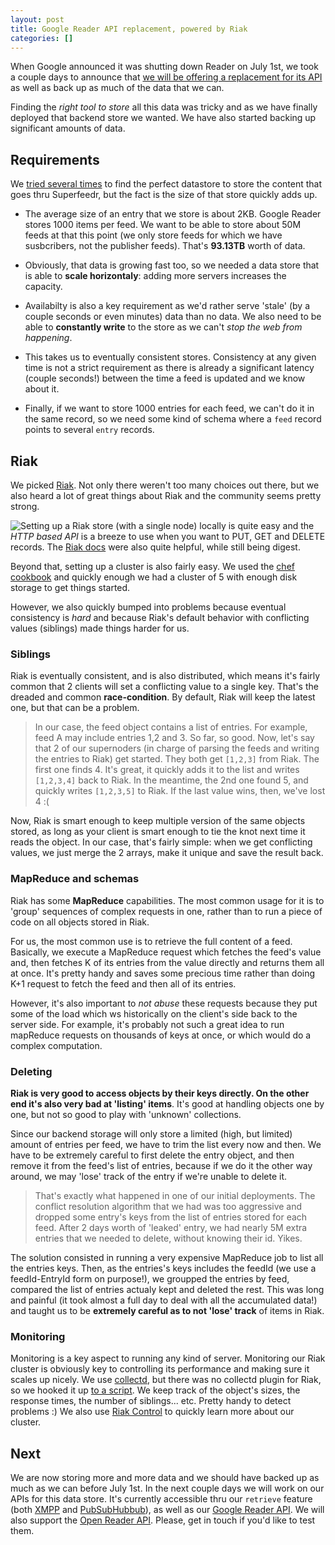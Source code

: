 ```yaml
---
layout: post
title: Google Reader API replacement, powered by Riak
categories: []
---
```


When Google announced it was shutting down Reader on July 1st, we took a couple days to announce that [we will be offering a replacement for its API](http://blog.superfeedr.com/google-reader-compatible-api/) as well as back up as much of the data that we can.

Finding the *right tool to store* all this data was tricky and as we have finally deployed that backend store we wanted. We have also started backing up significant amounts of data.

## Requirements

We [tried several times](http://blog.superfeedr.com/oss/open-source/database/nosql/kumofs-a-database-success-story/) to find the perfect datastore to store the content that goes thru Superfeedr, but the fact is the size of that store quickly adds up.

 * The average size of an entry that we store is about 2KB. Google Reader stores 1000 items per feed. We want to be able to store about 50M feeds at that this point (we only store feeds for which we have susbcribers, not the publisher feeds). That's **93.13TB** worth of data. 

 * Obviously, that data is growing fast too, so we needed a data store that is able to **scale horizontaly**: adding more servers increases the capacity. 

 * Availabilty is also a key requirement as we'd rather serve 'stale' (by a couple seconds or even minutes) data than no data. We also need to be able to **constantly write** to the store as we can't *stop the web from happening*.

 * This takes us to eventually consistent stores. Consistency at any given time is not a strict requirement as there is already a significant latency (couple seconds!) between the time a feed is updated and we know about it.

 * Finally, if we want to store 1000 entries for each feed, we can't do it in the same record, so we need some kind of schema where a <code>feed</code> record points to several <code>entry</code> records.

## Riak

We picked [Riak](http://basho.com/riak/). Not only there weren't too many choices out there, but we also heard a lot of great things about Riak and the community seems pretty strong.

<img src="http://upload.wikimedia.org/wikipedia/en/5/53/Riak_product_logo.png" style="witdh: 200px; float: left" />

Setting up a Riak store (with a single node) locally is quite easy and the *HTTP based API* is a breeze to use when you want to PUT, GET and DELETE records. The [Riak docs](http://docs.basho.com/) were also quite helpful, while still being digest. 

Beyond that, setting up a cluster is also fairly easy. We used the [chef cookbook](http://docs.basho.com/riak/latest/cookbooks/Installing-With-Chef/) and quickly enough we had a cluster of 5 with enough disk storage to get things started.

However, we also quickly bumped into problems because eventual consistency is *hard* and because Riak's default behavior with conflicting values (siblings) made things harder for us.

### Siblings


Riak is eventually consistent, and is also distributed, which means it's fairly common that 2 clients will set a conflicting value to a single key. That's the dreaded and common **race-condition**. By default, Riak will keep the latest one, but that can be a problem.

> In our case, the feed object contains a list of entries. For example, feed A may include entries 1,2 and 3. So far, so good. Now, let's say that 2 of our supernoders (in charge of parsing the feeds and writing the entries to Riak) get started. They both get `[1,2,3]` from Riak. The first one finds 4. It's great, it quickly adds it to the list and writes `[1,2,3,4]` back to Riak. In the meantime, the 2nd one found 5, and quickly writes `[1,2,3,5]` to Riak. If the last value wins, then, we've lost 4 :(

Now, Riak is smart enough to keep multiple version of the same objects stored, as long as your client is smart enough to tie the knot next time it reads the object. In our case, that's fairly simple: when we get conflicting values, we just merge the 2 arrays, make it unique and save the result back.

### MapReduce and schemas


Riak has some **MapReduce** capabilities. The most common usage for it is to 'group' sequences of complex requests in one, rather than to run a piece of code on all objects stored in Riak.

For us, the most common use is to retrieve the full content of a feed. Basically, we execute a MapReduce request which fetches the feed's value and, then fetches K of its entries from the value directly and returns them all at once. It's pretty handy and saves some precious time rather than doing K+1 request to fetch the feed and then all of its entries.

However, it's also important to *not abuse* these requests because they put some of the load which ws historically on the client's side back to the server side. For example, it's probably not such a great idea to run mapReduce requests on thousands of keys at once, or which would do a complex computation.

### Deleting

**Riak is very good to access objects by their keys directly. On the other end it's also very bad at 'listing' items**. It's good at handling objects one by one, but not so good to play with 'unknown' collections.

Since our backend storage will only store a limited (high, but limited) amount of entries per feed, we have to trim the list every now and then. We have to be extremely careful to first delete the entry object, and then remove it from the feed's list of entries, because if we do it the other way around, we may 'lose' track of the entry if we're unable to delete it.

> That's exactly what happened in one of our initial deployments. The conflict resolution algorithm that we had was too aggressive and dropped some entry's keys from the list of entries stored for each feed. After 2 days worth of 'leaked' entry, we had nearly 5M extra entries that we needed to delete, without knowing their id. Yikes.

The solution consisted in running a very expensive MapReduce job to list all the entries keys. Then, as the entries's keys includes the feedId (we use a feedId-EntryId form on purpose!), we groupped the entries by feed, compared the list of entries actualy kept and deleted the rest. This was long and painful (it took almost a full day to deal with all the accumulated data!) and taught us to be **extremely careful as to not 'lose' track** of items in Riak.

### Monitoring

Monitoring is a key aspect to running any kind of server. Monitoring our Riak cluster is obviously key to controlling its performance and making sure it scales up nicely. We use [collectd](http://blog.superfeedr.com/oss/open-source/infrastructure/collectd/performance-monitoring-with-collectd/), but there was no collectd plugin for Riak, so we hooked it up [to a script](https://gist.github.com/julien51/5717367.js). We keep track of the object's sizes, the response times, the number of siblings... etc. Pretty handy to detect problems :) We also use [Riak Control](http://basho.com/riak-control/) to quickly learn more about our cluster.

## Next

We are now storing more and more data and we should have backed up as much as we can before July 1st. In the next couple days we will work on our APIs for this data store. It's currently accessible thru our <code>retrieve</code> feature (both [XMPP](http://documentation.superfeedr.com/subscribers.html#retrievingentrieswithxmpp) and [PubSubHubbub](http://documentation.superfeedr.com/subscribers.html#retrievingentrieswithpubsubhubbub)), as well as our [Google Reader API](https://github.com/superfeedr/documentation/tree/master/google-reader-api). We will also support the [Open Reader API](http://rss-sync.github.io/Open-Reader-API/resources/). Please, get in touch if you'd like to test them.






